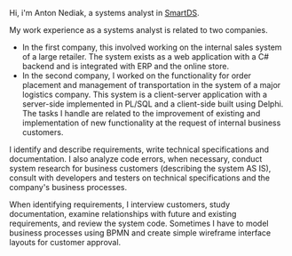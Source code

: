 Hi, i'm Anton Nediak, a systems analyst in [SmartDS](https://smartds.ru "SmartDS site").

My work experience as a systems analyst is related to two companies. 
- In the first company, this involved working on the internal sales system of a large retailer. The system exists as a web application with a C# backend and is integrated with ERP and the online store.
- In the second company, I worked on the functionality for order placement and management of transportation in the system of a major logistics company. This system is a client-server application with a server-side implemented in PL/SQL and a client-side built using Delphi. The tasks I handle are related to the improvement of existing and implementation of new functionality at the request of internal business customers.

I identify and describe requirements, write technical specifications and documentation. I also analyze code errors, when necessary, conduct system research for business customers (describing the system AS IS), consult with developers and testers on technical specifications and the company's business processes.

When identifying requirements, I interview customers, study documentation, examine relationships with future and existing requirements, and review the system code. Sometimes I have to model business processes using BPMN and create simple wireframe interface layouts for customer approval.

<!---
nedyaq/nedyaq is a ✨ special ✨ repository because its `README.md` (this file) appears on your GitHub profile.
You can click the Preview link to take a look at your changes.
--->
